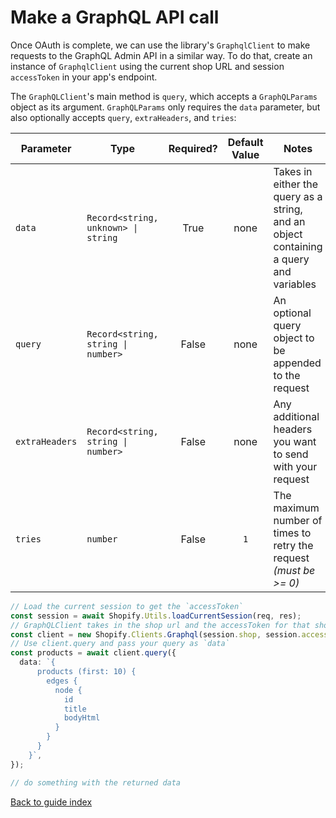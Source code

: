 # Make a GraphQL API call

Once OAuth is complete, we can use the library's `GraphqlClient` to make requests to the GraphQL Admin API in a similar way. To do that, create an instance of `GraphqlClient` using the current shop URL and session `accessToken` in your app's endpoint.

The `GraphQLClient`'s main method is `query`, which accepts a `GraphQLParams` object as its argument. `GraphQLParams` only requires the `data` parameter, but also optionally accepts `query`, `extraHeaders`, and `tries`:

| Parameter      | Type                                |Required? | Default Value | Notes                                                                                 |
| -------------- | ----------------------------------- |:-------: | :-----------: | ------------------------------------------------------------------------------------- |
| `data`         | `Record<string, unknown> \| string` |    True  |     none      | Takes in either the query as a string, and an object containing a query and variables |
| `query`        | `Record<string, string \| number>`  |   False  |     none      | An optional query object to be appended to the request                                |
| `extraHeaders` | `Record<string, string \| number>`  |   False  |     none      | Any additional headers you want to send with your request                             |
| `tries`        | `number`                            |   False  |      `1`      | The maximum number of times to retry the request _(must be >= 0)_                     |

```ts
// Load the current session to get the `accessToken`
const session = await Shopify.Utils.loadCurrentSession(req, res);
// GraphQLClient takes in the shop url and the accessToken for that shop.
const client = new Shopify.Clients.Graphql(session.shop, session.accessToken);
// Use client.query and pass your query as `data`
const products = await client.query({
  data: `{
      products (first: 10) {
        edges {
          node {
            id
            title
            bodyHtml
          }
        }
      }
    }`,
});

// do something with the returned data
```

[Back to guide index](../README.md)
